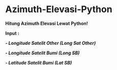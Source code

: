 # Azimuth-Elevasi-Python

<b>Hitung Azimuth Elevasi Lewat Python!

<b>Input :

<i>- Longitude Satelit Other (Long Sat Other)
<p>
<i>- Longitude Satelit Bumi (Long SB)
<p>
<i>- Latitude Satelit Bumi (Lat SB)




